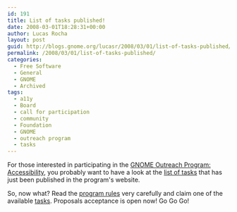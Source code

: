 ```yaml
---
id: 191
title: List of tasks published!
date: 2008-03-01T18:28:31+00:00
author: Lucas Rocha
layout: post
guid: http://blogs.gnome.org/lucasr/2008/03/01/list-of-tasks-published/
permalink: /2008/03/01/list-of-tasks-published/
categories:
  - Free Software
  - General
  - GNOME
  - Archived
tags:
  - a11y
  - Board
  - call for participation
  - community
  - Foundation
  - GNOME
  - outreach program
  - tasks
---
```

For those interested in participating in the [GNOME Outreach Program:
Accessibility](http://www.gnome.org/projects/outreach/a11y), you probably want
to have a look at the [list of
tasks](http://www.gnome.org/projects/outreach/a11y/tasks/) that has just been
published in the program's website.

So, now what? Read the [program
rules](http://www.gnome.org/projects/outreach/a11y/rules/) very carefully and
claim one of the available
[tasks](http://www.gnome.org/projects/outreach/a11y/tasks). Proposals
acceptance is open now! Go Go Go!
